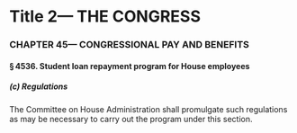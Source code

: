 
# Title 2— THE CONGRESS
### CHAPTER 45— CONGRESSIONAL PAY AND BENEFITS
#### § 4536. Student loan repayment program for House employees
##### (c) Regulations

The Committee on House Administration shall promulgate such regulations as may be necessary to carry out the program under this section.
